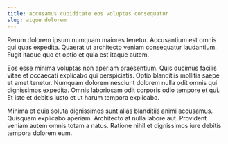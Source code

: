 ```yaml
---
title: accusamus cupiditate eos voluptas consequatur
slug: atque dolorem
---
```


Rerum dolorem ipsum numquam maiores tenetur. Accusantium est omnis qui quas expedita. Quaerat ut architecto veniam consequatur laudantium. Fugit itaque quo et optio et quia est itaque autem.

Eos esse minima voluptas non aperiam praesentium. Quis ducimus facilis vitae et occaecati explicabo qui perspiciatis. Optio blanditiis mollitia saepe et amet tenetur. Numquam dolorem nesciunt dolorem nulla odit omnis qui dignissimos expedita. Omnis laboriosam odit corporis odio tempore et qui. Et iste et debitis iusto et ut harum tempora explicabo.

Minima et quia soluta dignissimos sunt alias blanditiis animi accusamus. Quisquam explicabo aperiam. Architecto at nulla labore aut. Provident veniam autem omnis totam a natus. Ratione nihil et dignissimos iure debitis tempora dolorem eum.
